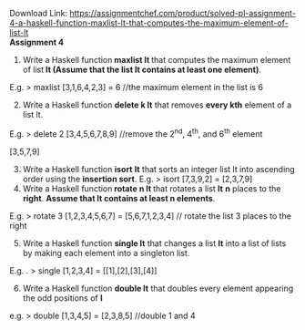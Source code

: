 Download Link: https://assignmentchef.com/product/solved-pl-assignment-4-a-haskell-function-maxlist-lt-that-computes-the-maximum-element-of-list-lt
<br>
<strong>Assignment 4</strong>

<ol>

 <li>Write a Haskell function<strong> maxlist lt </strong>that computes the maximum element of list<strong> lt (Assume that the list lt contains at least one element)</strong>.</li>

</ol>

E.g. &gt; maxlist [3,1,6,4,2,3] = 6   //the maximum element in the list is 6

<ol start="2">

 <li>Write a Haskell function <strong>delete k lt</strong> that removes <strong>every kth</strong> element of a list lt.</li>

</ol>

E.g. &gt; delete 2 [3,4,5,6,7,8,9]  //remove the 2<sup>nd</sup>, 4<sup>th</sup>, and 6<sup>th</sup> element

[3,5,7,9]

<ol start="3">

 <li> Write a Haskell function <strong>isort</strong> <strong>lt</strong> that sorts an integer list lt into ascending order using the <strong>insertion sort</strong>. E.g. &gt; isort [7,3,9,2] = [2,3,7,9]</li>

 <li>Write a Haskell function<strong> rotate n lt </strong>that rotates a list <strong>lt</strong> <strong>n</strong> places to the <strong>right</strong>. <strong>Assume that lt contains at least n elements</strong>.</li>

</ol>

E.g. &gt; rotate 3 [1,2,3,4,5,6,7] = [5,6,7,1,2,3,4]  // rotate the list 3 places to the right

<ol start="5">

 <li>Write a Haskell function <strong>single lt</strong> that changes a list <strong>lt</strong> into a list of lists by making each element into a singleton list.</li>

</ol>

E.g. .  &gt; single [1,2,3,4]  = [[1],[2],[3],[4]]

<ol start="6">

 <li> Write a Haskell function <strong>double lt</strong> that doubles every element appearing the odd positions of <strong>l</strong></li>

</ol>

e.g. &gt; double [1,3,4,5] = [2,3,8,5]  //double 1 and 4